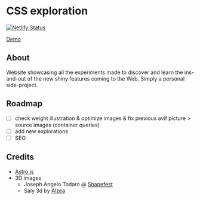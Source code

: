 # CSS exploration

[![Netlify Status](https://api.netlify.com/api/v1/badges/081897f3-fa88-45e3-a064-b3cce8635e3b/deploy-status)](https://app.netlify.com/sites/web-experiment/deploys)

[Demo](https://web-experiment.netlify.app)

## About

Website showcasing all the experiments made to discover and learn the ins-and-out of the new shiny features coming to the Web.
Simply a personal side-project.

## Roadmap

- [ ] check weight illustration & optimize images & fix previous avif picture > source images (container queries)
- [ ] add new explorations
- [ ] SEO

## Credits

- [Astro.js](https://astro.build/)
- 3D images
  - Joseph Angelo Todaro @ [Shapefest](https://www.shapefest.com/)
  - Saly 3d by [Alzea](https://www.figma.com/community/file/890095002328610853/SALY---3D-Illustration-Pack)
